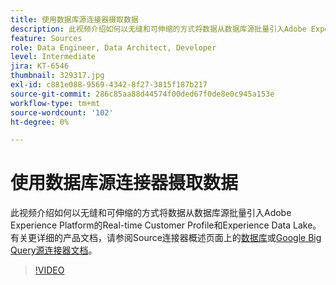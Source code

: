 ```yaml
---
title: 使用数据库源连接器摄取数据
description: 此视频介绍如何以无缝和可伸缩的方式将数据从数据库源批量引入Adobe Experience Platform的Real-time Customer Profile和Experience Data Lake。
feature: Sources
role: Data Engineer, Data Architect, Developer
level: Intermediate
jira: KT-6546
thumbnail: 329317.jpg
exl-id: c881e088-9569-4342-8f27-3815f187b217
source-git-commit: 286c85aa88d44574f00ded67f0de8e0c945a153e
workflow-type: tm+mt
source-wordcount: '102'
ht-degree: 0%

---
```


# 使用数据库源连接器摄取数据

此视频介绍如何以无缝和可伸缩的方式将数据从数据库源批量引入Adobe Experience Platform的Real-time Customer Profile和Experience Data Lake。 有关更详细的产品文档，请参阅Source连接器概述页面上的[数据库](https://experienceleague.adobe.com/docs/experience-platform/sources/home.html?lang=zh-Hans#database)或[Google Big Query源连接器文档](https://experienceleague.adobe.com/docs/experience-platform/sources/ui-tutorials/create/databases/bigquery.html?lang=zh-Hans)。

>[!VIDEO](https://video.tv.adobe.com/v/345118?learn=on&enablevpops&captions=chi_hans)
